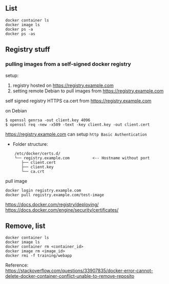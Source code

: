

## List
```
docker container ls
docker image ls
docker ps -a
docker ps -as
```

## Registry stuff

###  pulling images from a self-signed docker registry

setup:
1. registry hosted on https://registry.example.com
2. setting remote Debian to pull images from https://registry.example.com

self signed registry HTTPS
ca.cert from https://registry.example.com

on Debian
```
$ openssl genrsa -out client.key 4096
$ openssl req -new -x509 -text -key client.key -out client.cert
```

https://registry.example.com can setup `http Basic Authentication`

- Folder structure:
```
    /etc/docker/certs.d/
    └── registry.example.com          <-- Hostname without port
       ├── client.cert
       ├── client.key
       └── ca.crt

```

pull image
```
docker login registry.example.com 
docker pull registry.example.com/test-image
```

https://docs.docker.com/registry/deploying/
https://docs.docker.com/engine/security/certificates/

## Remove, list

```
docker container ls
docker image ls
docker container rm <container_id>
docker image rm <image_id>
docker rmi -f training/webapp
```

Reference:</br>
https://stackoverflow.com/questions/33907835/docker-error-cannot-delete-docker-container-conflict-unable-to-remove-reposito